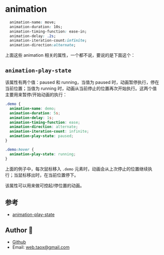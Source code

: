 # animation

```css
  animation-name: move;
  animation-duration: 10s;
  animation-timing-function: ease-in;
  animation-delay: .2s;
  animation-iteration-count:infinite;
  animation-direction:alternate;
```

上面这些 animation 相关的属性，一个都不说，要说的是下面这个：

## `animation-play-state`

该属性有两个值：paused 和 running，当值为 paused 时，动画暂停执行，停在当前位置；当值为 running 时，动画从当前停止的位置再次开始执行。这两个值主要用来暂停/开始动画的执行：

```css
.demo {
  animation-name: demo;
  animation-duration: 5s;
  animation-delay: 1s;
  animation-timing-function: ease;
  animation-direction: alternate;
  animation-iteration-count: infinite;
  animation-play-state: paused;
}

.demo:hover {
  animation-play-state: running;
}
```

上面的例子中，每次鼠标移入 `.demo` 元素时，动画会从上次停止的位置继续执行；当鼠标移出时，在当前位置停下。

该属性可以用来做可控起/停位置的动画。

## 参考

* [animation-play-state](https://www.imooc.com/code/1075)

## Author 🐂

* [Github](https://github.com/Tao-Quixote)
* Email: <web.taox@gmail.com>
